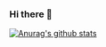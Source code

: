 ### Hi there 👋

[![Anurag's github stats](https://github-readme-stats.vercel.app/api?username=alguive&show_icons=true&theme=dark)](https://github.com/anuraghazra/github-readme-stats)

<!--
**alguive/alguive** is a ✨ _special_ ✨ repository because its `README.md` (this file) appears on your GitHub profile.

Here are some ideas to get you started:

- 🔭 I’m currently working on ...
- 🌱 I’m currently learning ...
- 👯 I’m looking to collaborate on ...
- 🤔 I’m looking for help with ...
- 💬 Ask me about ...
- 📫 How to reach me: ...
- 😄 Pronouns: ...
- ⚡ Fun fact: ...
-->
